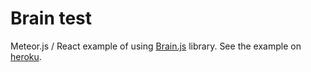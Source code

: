 # Brain test

Meteor.js / React example of using [Brain.js](https://github.com/harthur-org/brain.js) library. 
See the example on [heroku](https://brainjs-test.herokuapp.com/).
